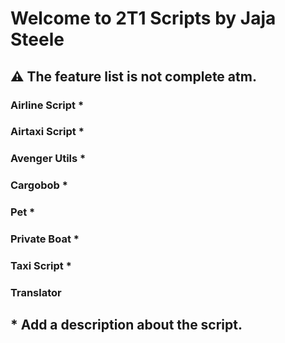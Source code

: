 # Welcome to 2T1 Scripts by Jaja Steele

## :warning: The feature list is not complete atm.

### Airline Script *
### Airtaxi Script *
### Avenger Utils *
### Cargobob *
### Pet *
### Private Boat *
### Taxi Script *
### Translator

 ## * Add a description about the script.